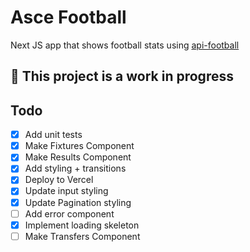 # Asce Football

Next JS app that shows football stats using [api-football](https://www.api-football.com/documenttation-v3)

## :construction: This project is a work in progress

## Todo

- [x] Add unit tests  
- [x] Make Fixtures Component  
- [x] Make Results Component  
- [x] Add styling + transitions
- [x] Deploy to Vercel
- [x] Update input styling
- [x] Update Pagination styling
- [ ] Add error component
- [x] Implement loading skeleton
- [ ] Make Transfers Component  
